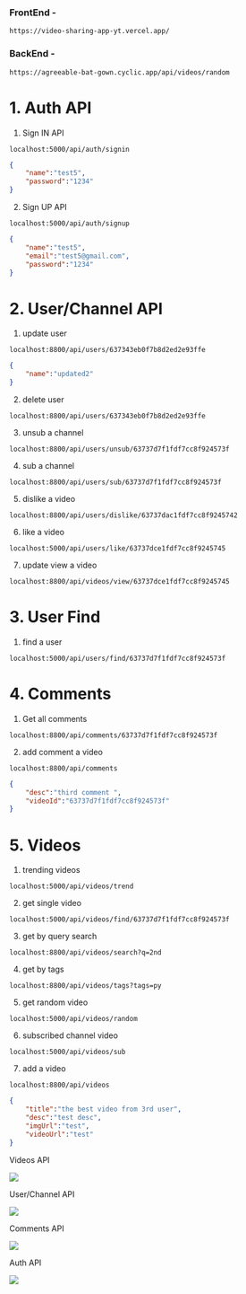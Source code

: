 
### FrontEnd - 

```https://video-sharing-app-yt.vercel.app/```

### BackEnd - 

```https://agreeable-bat-gown.cyclic.app/api/videos/random ```

# 1. Auth API

1. Sign IN API
```http
localhost:5000/api/auth/signin
```
```JSON
{
	"name":"test5",
	"password":"1234"
}
```

2. Sign UP API

```http
localhost:5000/api/auth/signup
```

```JSON
{
	"name":"test5",
	"email":"test5@gmail.com",
	"password":"1234"
}
```



# 2. User/Channel API

 1. update user

```http
localhost:8800/api/users/637343eb0f7b8d2ed2e93ffe
```

```json
{
	"name":"updated2"
}

```


2. delete user

```http
localhost:8800/api/users/637343eb0f7b8d2ed2e93ffe
```


3. unsub a channel

```http
localhost:8800/api/users/unsub/63737d7f1fdf7cc8f924573f
```


4. sub a channel

```http
localhost:8800/api/users/sub/63737d7f1fdf7cc8f924573f
```

5. dislike a video

```http
localhost:8800/api/users/dislike/63737dac1fdf7cc8f9245742
```


6. like a video 

```http
localhost:5000/api/users/like/63737dce1fdf7cc8f9245745
```


7. update view a video

```http
localhost:8800/api/videos/view/63737dce1fdf7cc8f9245745
```


# 3. User Find

1. find a user 

```http
localhost:5000/api/users/find/63737d7f1fdf7cc8f924573f
```


# 4. Comments

1. Get all comments 

```http
localhost:8800/api/comments/63737d7f1fdf7cc8f924573f
```

2. add comment a video

```http
localhost:8800/api/comments
```

```json
{
	"desc":"third comment ",
	"videoId":"63737d7f1fdf7cc8f924573f"
}
```




# 5. Videos

1. trending videos

```http
localhost:5000/api/videos/trend
```


2. get single video

```http
localhost:5000/api/videos/find/63737d7f1fdf7cc8f924573f
```


3. get by query search

```http
localhost:8800/api/videos/search?q=2nd
```



4. get by tags
```http
localhost:8800/api/videos/tags?tags=py
```


5. get random video 

```http
localhost:5000/api/videos/random
```


6. subscribed channel video

```http
localhost:5000/api/videos/sub
```


7. add a video 

```http
localhost:8800/api/videos
```

```json
{
	"title":"the best video from 3rd user",
	"desc":"test desc",
	"imgUrl":"test",
	"videoUrl":"test"
}
```



Videos API

![](https://i.imgur.com/FcgdbLI.png)


User/Channel API

![](https://i.imgur.com/GbRBD8S.png)


Comments API

![](https://i.imgur.com/SvoaWgc.png)



Auth API

![](https://i.imgur.com/i7ar6uA.png)

